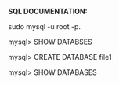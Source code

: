 **SQL DOCUMENTATION:**

sudo mysql -u root -p.

mysql> SHOW DATABSES

mysql> CREATE DATABASE file1

mysql> SHOW DATABASES


